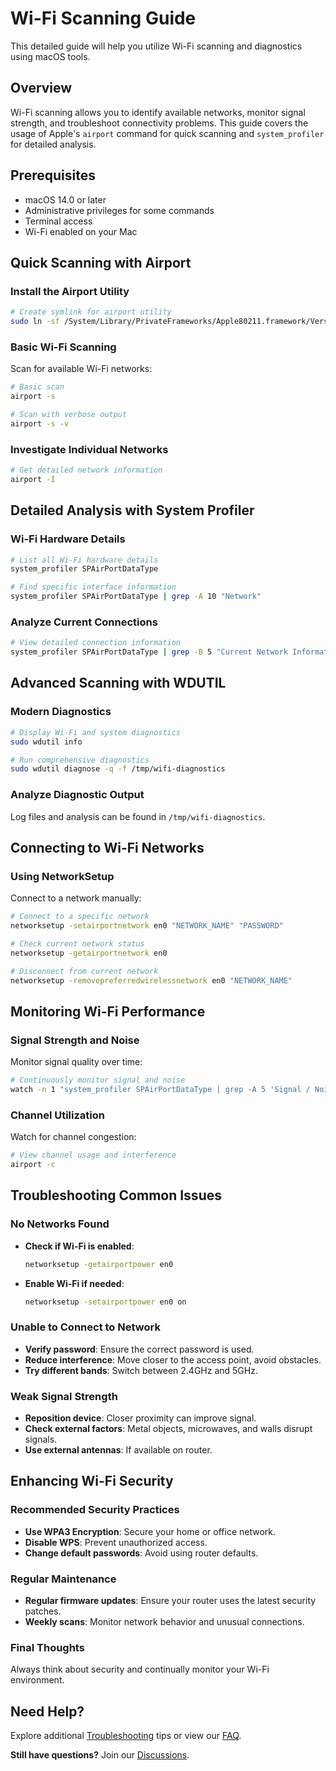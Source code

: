 # Wi-Fi Scanning Guide

This detailed guide will help you utilize Wi-Fi scanning and diagnostics using macOS tools.

## Overview

Wi-Fi scanning allows you to identify available networks, monitor signal strength, and troubleshoot connectivity problems. This guide covers the usage of Apple's `airport` command for quick scanning and `system_profiler` for detailed analysis.

## Prerequisites

- macOS 14.0 or later
- Administrative privileges for some commands
- Terminal access
- Wi-Fi enabled on your Mac

## Quick Scanning with Airport

### Install the Airport Utility

```bash
# Create symlink for airport utility
sudo ln -sf /System/Library/PrivateFrameworks/Apple80211.framework/Versions/Current/Resources/airport /usr/local/bin/airport
```

### Basic Wi-Fi Scanning

Scan for available Wi-Fi networks:

```bash
# Basic scan
airport -s

# Scan with verbose output
airport -s -v
```

### Investigate Individual Networks

```bash
# Get detailed network information
airport -I
```

## Detailed Analysis with System Profiler

### Wi-Fi Hardware Details

```bash
# List all Wi-Fi hardware details
system_profiler SPAirPortDataType

# Find specific interface information
system_profiler SPAirPortDataType | grep -A 10 "Network"
```

### Analyze Current Connections

```bash
# View detailed connection information
system_profiler SPAirPortDataType | grep -B 5 "Current Network Information"
```

## Advanced Scanning with WDUTIL

### Modern Diagnostics

```bash
# Display Wi-Fi and system diagnostics
sudo wdutil info

# Run comprehensive diagnostics
sudo wdutil diagnose -q -f /tmp/wifi-diagnostics
```

### Analyze Diagnostic Output

Log files and analysis can be found in `/tmp/wifi-diagnostics`.

## Connecting to Wi-Fi Networks

### Using NetworkSetup

Connect to a network manually:

```bash
# Connect to a specific network
networksetup -setairportnetwork en0 "NETWORK_NAME" "PASSWORD"

# Check current network status
networksetup -getairportnetwork en0

# Disconnect from current network
networksetup -removepreferredwirelessnetwork en0 "NETWORK_NAME"
```

## Monitoring Wi-Fi Performance

### Signal Strength and Noise

Monitor signal quality over time:

```bash
# Continuously monitor signal and noise
watch -n 1 "system_profiler SPAirPortDataType | grep -A 5 'Signal / Noise'"
```

### Channel Utilization

Watch for channel congestion:

```bash
# View channel usage and interference
airport -c
```

## Troubleshooting Common Issues

### No Networks Found

- **Check if Wi-Fi is enabled**: 
  ```bash
  networksetup -getairportpower en0
  ```
- **Enable Wi-Fi if needed**:
  ```bash
  networksetup -setairportpower en0 on
  ```

### Unable to Connect to Network

- **Verify password**: Ensure the correct password is used.
- **Reduce interference**: Move closer to the access point, avoid obstacles.
- **Try different bands**: Switch between 2.4GHz and 5GHz.

### Weak Signal Strength

- **Reposition device**: Closer proximity can improve signal.
- **Check external factors**: Metal objects, microwaves, and walls disrupt signals.
- **Use external antennas**: If available on router.

## Enhancing Wi-Fi Security

### Recommended Security Practices

- **Use WPA3 Encryption**: Secure your home or office network.
- **Disable WPS**: Prevent unauthorized access.
- **Change default passwords**: Avoid using router defaults.

### Regular Maintenance

- **Regular firmware updates**: Ensure your router uses the latest security patches.
- **Weekly scans**: Monitor network behavior and unusual connections.

### Final Thoughts

Always think about security and continually monitor your Wi-Fi environment.

## Need Help?

Explore additional [Troubleshooting](Troubleshooting.md) tips or view our [FAQ](FAQ.md).

**Still have questions?** Join our [Discussions](https://github.com/tiation/tiation-macos-networking-guide/discussions).

